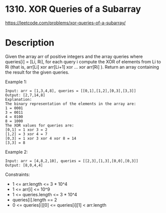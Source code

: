 # 1310. XOR Queries of a Subarray

https://leetcode.com/problems/xor-queries-of-a-subarray/

# Description

Given the array arr of positive integers and the array queries 
where queries[i] = [Li, Ri], for each query i compute the XOR 
of elements from Li to Ri (that is, arr[Li] xor arr[Li+1] xor 
... xor arr[Ri] ). Return an array containing the result for 
the given queries.

Example 1:
```
Input: arr = [1,3,4,8], queries = [[0,1],[1,2],[0,3],[3,3]]
Output: [2,7,14,8] 
Explanation: 
The binary representation of the elements in the array are:
1 = 0001 
3 = 0011 
4 = 0100 
8 = 1000 
The XOR values for queries are:
[0,1] = 1 xor 3 = 2 
[1,2] = 3 xor 4 = 7 
[0,3] = 1 xor 3 xor 4 xor 8 = 14 
[3,3] = 8
```

Example 2:
```
Input: arr = [4,8,2,10], queries = [[2,3],[1,3],[0,0],[0,3]]
Output: [8,0,4,4]
```

Constraints:
- 1 <= arr.length <= 3 * 10^4
- 1 <= arr[i] <= 10^9
- 1 <= queries.length <= 3 * 10^4
- queries[i].length == 2
- 0 <= queries[i][0] <= queries[i][1] < arr.length
